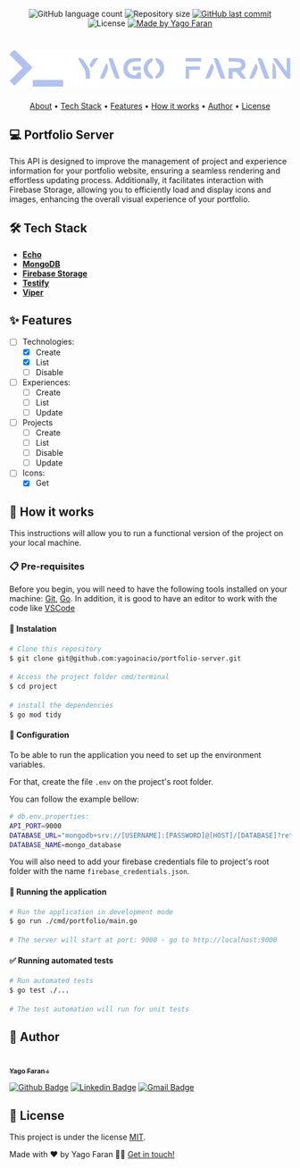 <p align="center">
  <img alt="GitHub language count" src="https://img.shields.io/github/languages/count/yagoinacio/portfolio-server?color=353949">

  <img alt="Repository size" src="https://img.shields.io/github/repo-size/yagoinacio/portfolio-server">

  <a href="https://github.com/yagoinacio/portfolio-server/commits/main">
    <img alt="GitHub last commit" src="https://img.shields.io/github/last-commit/yagoinacio/portfolio-server">
  </a>

   <img alt="License" src="https://img.shields.io/badge/license-MIT-brightgreen">

  <a href="https://yagofaran.dev">
    <img alt="Made by Yago Faran" src="https://img.shields.io/badge/made_by-Yago_Faran-353949">
  </a>
</p>

<h1 align="center">
    <img alt="Logo Yago Faran" title="#YagoFaran" src="./assets/logo.svg" />
</h1>

<p align="center">
 <a href="#-portfolio-server">About</a> •
 <a href="#-tech-stack">Tech Stack</a> • 
 <a href="#-features">Features</a> •
 <!-- <a href="#-layout">Layout</a> •  -->
 <a href="#-how-it-works">How it works</a> • 
 <!-- <a href="#-contributors">Contributors</a> •  -->
 <a href="#-author">Author</a> • 
 <a href="#-license">License</a>
</p>

## 💻 Portfolio Server

This API is designed to improve the management of project and experience information for your portfolio website, ensuring a seamless rendering and effortless updating process. Additionally, it facilitates interaction with Firebase Storage, allowing you to efficiently load and display icons and images, enhancing the overall visual experience of your portfolio.

## 🛠 Tech Stack

-   **[Echo](https://echo.labstack.com)**
-   **[MongoDB](https://www.mongodb.com/docs/drivers/go/current/)**
-   **[Firebase Storage](https://firebase.google.com/docs/storage)**
-   **[Testify](https://github.com/stretchr/testify)**
-   **[Viper](https://github.com/spf13/viper)**

## ✨ Features

- [ ] Technologies:
  - [x] Create
  - [x] List
  - [ ] Disable

- [ ] Experiences:
  - [ ] Create
  - [ ] List
  - [ ] Update

- [ ] Projects
  - [ ] Create
  - [ ] List
  - [ ] Disable
  - [ ] Update

- [ ] Icons:
  - [x] Get

## 🚀 How it works

This instructions will allow you to run a functional version of the project on your local machine.

### 📋 Pre-requisites

Before you begin, you will need to have the following tools installed on your machine:
[Git](https://git-scm.com), [Go](https://go.dev).
In addition, it is good to have an editor to work with the code like [VSCode](https://code.visualstudio.com/)

#### 🔧 Instalation

```bash
# Clone this repository
$ git clone git@github.com:yagoinacio/portfolio-server.git

# Access the project folder cmd/terminal
$ cd project

# install the dependencies
$ go mod tidy
```

#### 🔧 Configuration

To be able to run the application you need to set up the environment variables.

For that, create the file ```.env``` on the project's root folder.

You can follow the example bellow:

```bash
# db.env.properties:
API_PORT=9000
DATABASE_URL="mongodb+srv://[USERNAME]:[PASSWORD]@[HOST]/[DATABASE]?retryWrites=true&w=majority"
DATABASE_NAME=mongo_database
```

You will also need to add your firebase credentials file to project's root folder with the name ```firebase_credentials.json```.

#### 🎲 Running the application

```bash
# Run the application in development mode
$ go run ./cmd/portfolio/main.go

# The server will start at port: 9000 - go to http://localhost:9000
```

<!-- You can try out the API using its swagger documentation on http://localhost:9000/swagger-ui/index.html -->

#### ✅ Running automated tests

```bash
# Run automated tests
$ go test ./...

# The test automation will run for unit tests
```

## 🦸 Author

<a href="https://yagofaran.dev">
 <img style="border-radius: 50%;" src="https://avatars.githubusercontent.com/yagoinacio" width="100px;" alt=""/>
 <br />
 <sub><b>Yago Faran 💧</b></sub>
</a>

[![Github Badge](https://img.shields.io/badge/-YagoInacio-gray?style=flat-square&labelColor=gray&logo=github&logoColor=white&link=https://github.com/yagoinacio)](https://github.com/yagoinacio)
[![Linkedin Badge](https://img.shields.io/badge/-Yago-blue?style=flat-square&logo=Linkedin&logoColor=white&link=https://www.linkedin.com/in/yagoinacio/)](https://www.linkedin.com/in/yagoinacio/) 
[![Gmail Badge](https://img.shields.io/badge/-yagofaran@gmail.com-c14438?style=flat-square&logo=Gmail&logoColor=white&link=mailto:yagofaran@gmail.com)](mailto:yagofaran@gmail.com)

## 📝 License

This project is under the license [MIT](./LICENSE).

Made with ❤️ by Yago Faran 👋🏽 [Get in touch!](https://www.linkedin.com/in/yagoinacio/)